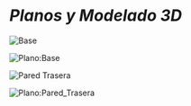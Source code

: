 # *Planos y Modelado 3D*

![Base](../Imagenes/base.png)

![Plano:Base](../Imagenes/Base_x1.jpg)

![Pared Trasera](../Imagenes/Pared_Trasera.png)

![Plano:Pared_Trasera](../Imagenes/Pared_Tras_x1.jpg)






